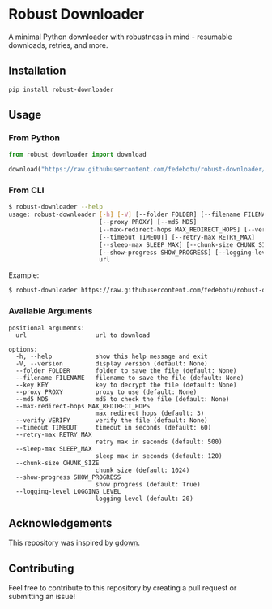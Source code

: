 # Robust Downloader

A minimal Python downloader with robustness in mind - resumable downloads, retries, and more.

## Installation

```bash
pip install robust-downloader
```

## Usage

### From Python
```python
from robust_downloader import download

download("https://raw.githubusercontent.com/fedebotu/robust-downloader/main/README.md")
```

### From CLI

```bash
$ robust-downloader --help
usage: robust-downloader [-h] [-V] [--folder FOLDER] [--filename FILENAME] [--key KEY]
                         [--proxy PROXY] [--md5 MD5]
                         [--max-redirect-hops MAX_REDIRECT_HOPS] [--verify VERIFY]
                         [--timeout TIMEOUT] [--retry-max RETRY_MAX]
                         [--sleep-max SLEEP_MAX] [--chunk-size CHUNK_SIZE]
                         [--show-progress SHOW_PROGRESS] [--logging-level LOGGING_LEVEL]
                         url
```

Example:
```bash
$ robust-downloader https://raw.githubusercontent.com/fedebotu/robust-downloader/main/README.md
```


### Available Arguments
```
positional arguments:
  url                   url to download

options:
  -h, --help            show this help message and exit
  -V, --version         display version (default: None)
  --folder FOLDER       folder to save the file (default: None)
  --filename FILENAME   filename to save the file (default: None)
  --key KEY             key to decrypt the file (default: None)
  --proxy PROXY         proxy to use (default: None)
  --md5 MD5             md5 to check the file (default: None)
  --max-redirect-hops MAX_REDIRECT_HOPS
                        max redirect hops (default: 3)
  --verify VERIFY       verify the file (default: None)
  --timeout TIMEOUT     timeout in seconds (default: 60)
  --retry-max RETRY_MAX
                        retry max in seconds (default: 500)
  --sleep-max SLEEP_MAX
                        sleep max in seconds (default: 120)
  --chunk-size CHUNK_SIZE
                        chunk size (default: 1024)
  --show-progress SHOW_PROGRESS
                        show progress (default: True)
  --logging-level LOGGING_LEVEL
                        logging level (default: 20)
```


## Acknowledgements

This repository was inspired by [gdown](https://github.com/wkentaro/gdown/tree/main).

## Contributing
Feel free to contribute to this repository by creating a pull request or submitting an issue!